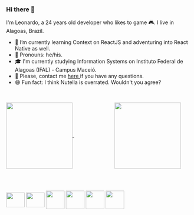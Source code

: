 ### Hi there 👋
I'm Leonardo, a 24 years old developer who likes to game 🎮. I live in Alagoas, Brazil.

- 📖 I’m currently learning Context on ReactJS and adventuring into React Native as well.
- 🙂 Pronouns: he/his.
- 🎓 I'm currently studying Information Systems on Instituto Federal de Alagoas (IFAL) - Campus Maceió.
- 💬 Please, contact me <a href='https://www.github.com/leohas/leohas/issues'> here </a> if you have any questions.
- 😄 Fun fact: I think Nutella is overrated. Wouldn't you agree?
## 
<br>
<div>
  <a href="https://github.com/leohas/github-readme-stats">
    <img height="180em" align="center" src="https://github-readme-stats.vercel.app/api?username=leohas&count_private=true&show_icons=true&theme=radical" />
  </a>
  &nbsp &nbsp &nbsp &nbsp &nbsp &nbsp &nbsp &nbsp &nbsp &nbsp &nbsp &nbsp &nbsp &nbsp
  <a href="https://github.com/leohas/convoychat">
    <img height="180em" align="center" src="https://github-readme-stats.vercel.app/api/top-langs/?username=leohas&layout=compact&theme=radical" />
  </a>
</div>

##

<br>

  <img src="https://cdn.jsdelivr.net/gh/devicons/devicon/icons/javascript/javascript-original.svg" height="40" width="50" align="center"/> <nobr>
  <img src="https://cdn.jsdelivr.net/gh/devicons/devicon/icons/typescript/typescript-original.svg" height="40" width="50" align="center"/>
  <img src="https://cdn.jsdelivr.net/gh/devicons/devicon/icons/firebase/firebase-plain-wordmark.svg" width="50" align="center"/>
  <img src="https://cdn.jsdelivr.net/gh/devicons/devicon/icons/html5/html5-plain-wordmark.svg" width="50" align="center"/>
  <img src="https://cdn.jsdelivr.net/gh/devicons/devicon/icons/css3/css3-plain-wordmark.svg" width="50" align="center" />
  <img src="https://cdn.jsdelivr.net/gh/devicons/devicon/icons/react/react-original-wordmark.svg" width="50" align="center"/>






